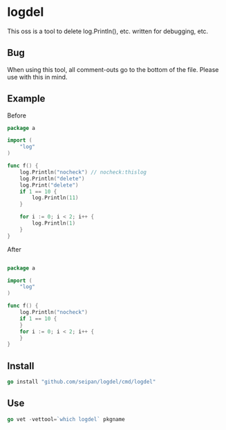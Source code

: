 # logdel
This oss is a tool to delete log.Println(), etc. written for debugging, etc. 

## Bug
When using this tool, all comment-outs go to the bottom of the file. Please use with this in mind.

## Example

Before
```go
package a

import (
	"log"
)

func f() {
	log.Println("nocheck") // nocheck:thislog
	log.Println("delete")
	log.Print("delete")
	if 1 == 10 {
		log.Println(11)
	}

	for i := 0; i < 2; i++ {
		log.Println(1)
	}
}
```

After
```go

package a

import (
	"log"
)

func f() {
	log.Println("nocheck")
	if 1 == 10 {
	}
	for i := 0; i < 2; i++ {
	}
}


```


## Install
```go
go install "github.com/seipan/logdel/cmd/logdel"
```

## Use
```go
go vet -vettool=`which logdel` pkgname
```



